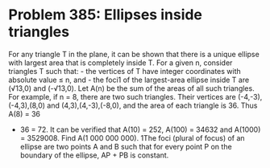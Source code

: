 # Problem 385: Ellipses inside triangles
For any triangle T in the plane, it can be shown that there is a unique
ellipse with largest area that is completely inside T. For a given n,
consider triangles T such that: - the vertices of T have integer
coordinates with absolute value ≤ n, and - the foci1 of the largest-area
ellipse inside T are (√13,0) and (-√13,0). Let A(n) be the sum of the
areas of all such triangles. For example, if n = 8, there are two such
triangles. Their vertices are (-4,-3),(-4,3),(8,0) and
(4,3),(4,-3),(-8,0), and the area of each triangle is 36. Thus A(8) = 36
+ 36 = 72. It can be verified that A(10) = 252, A(100) = 34632 and
A(1000) = 3529008. Find A(1 000 000 000). 1The foci (plural of focus) of
an ellipse are two points A and B such that for every point P on the
boundary of the ellipse, AP + PB is constant.
